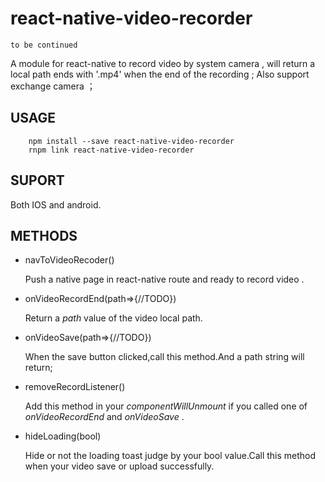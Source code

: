 # react-native-video-recorder
`to be continued`

A module for react-native to record video by system camera ,  will return a local path ends with '.mp4' when the end of the recording ; Also support exchange camera ；

## USAGE

        npm install --save react-native-video-recorder
        rnpm link react-native-video-recorder

## SUPORT

Both IOS and android.

## METHODS

* navToVideoRecoder()

    Push a native page in react-native route and ready to record video .
    
* onVideoRecordEnd(path=>{//TODO})

    Return a *path* value of the video local path.
    
* onVideoSave(path=>{//TODO})

    When the save button clicked,call this method.And a path string will return;
    
* removeRecordListener()

    Add this method in your *componentWillUnmount* if you called one of *onVideoRecordEnd* and *onVideoSave* .
    
* hideLoading(bool)
    
    Hide or not the loading toast judge by your bool value.Call this method when your video save or upload successfully.
   
